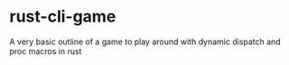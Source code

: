 # rust-cli-game
A very basic outline of a game to play around with dynamic dispatch and proc macros in rust

